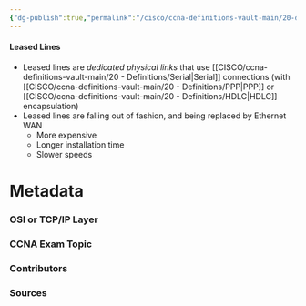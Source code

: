 ```yaml
---
{"dg-publish":true,"permalink":"/cisco/ccna-definitions-vault-main/20-definitions/leased-line/","tags":["defs_ccna"]}
---
```


#### Leased Lines
- Leased lines are *dedicated physical links* that use [[CISCO/ccna-definitions-vault-main/20 - Definitions/Serial\|Serial]] connections (with [[CISCO/ccna-definitions-vault-main/20 - Definitions/PPP\|PPP]] or [[CISCO/ccna-definitions-vault-main/20 - Definitions/HDLC\|HDLC]] encapsulation)
- Leased lines are falling out of fashion, and being replaced by Ethernet WAN
	- More expensive
	- Longer installation time
	- Slower speeds






# Metadata
### OSI or TCP/IP Layer

### CCNA Exam Topic

### Contributors

### Sources
